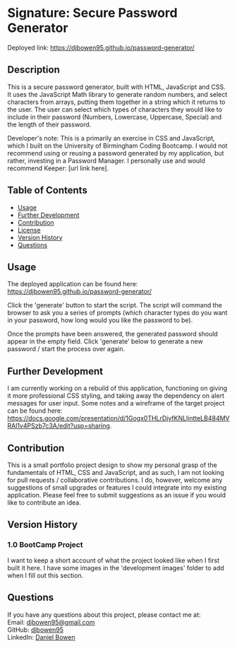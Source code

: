 # Signature: Secure Password Generator

Deployed link: https://djbowen95.github.io/password-generator/

## Description
This is a secure password generator, built with HTML, JavaScript and CSS. It uses the JavaScript Math library to generate random numbers, and select characters from arrays, putting them together in a string which it returns to the user. The user can select which types of characters they would like to include in their password (Numbers, Lowercase, Uppercase, Special) and the length of their password.  
  
Developer's note: This is a primarily an exercise in CSS and JavaScript, which I built on the University of Birmingham Coding Bootcamp. I would not recommend using or reusing a password generated by my application, but rather, investing in a Password Manager. I personally use and would recommend Keeper: [url link here].  
## Table of Contents

- [Usage](#usage)
- [Further Development](#further-development)
- [Contribution](Contribution)
- [License](#license)
- [Version History](#version-history)
- [Questions](#questions)


## Usage
The deployed application can be found here: https://djbowen95.github.io/password-generator/  

Click the 'generate' button to start the script. The script will command the browser to ask you a series of prompts (which character types do you want in your password, how long would you like the password to be).

Once the prompts have been answered, the generated password should appear in the empty field. Click 'generate' below to generate a new password / start the process over again. 

## Further Development
I am currently working on a rebuild of this application, functioning on giving it more professional CSS styling, and taking away the dependency on alert messages for user input. Some notes and a wireframe of the target project can be found here: https://docs.google.com/presentation/d/1Gogx0THLrDjyfKNLljntteLB484MVRAl1v4PSzb7c3A/edit?usp=sharing.

## Contribution
This is a small portfolio project design to show my personal grasp of the fundamentals of HTML, CSS and JavaScript, and as such, I am not looking for pull requests / collaborative contributions. I do, however, welcome any suggestions of small upgrades or features I could integrate into my existing application. Please feel free to submit suggestions as an issue if you would like to contribute an idea.

## Version History
### 1.0 BootCamp Project
I want to keep a short account of what the project looked like when I first built it here. I have some images in the 'development images' folder to add when I fill out this section. 

## Questions
If you have any questions about this project, please contact me at:  
Email: djbowen95@gmail.com  
GitHub: [djbowen95](https://github.com/djbowen95)  
LinkedIn: [Daniel Bowen](https://www.linkedin.com/in/daniel-bowen-6266ba191/)